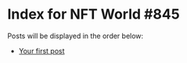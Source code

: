# Index for NFT World #845
Posts will be displayed in the order below:

- [Your first post](./001-first.md)

